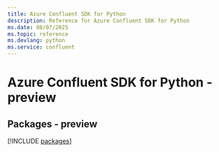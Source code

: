 ```yaml
---
title: Azure Confluent SDK for Python
description: Reference for Azure Confluent SDK for Python
ms.date: 08/07/2025
ms.topic: reference
ms.devlang: python
ms.service: confluent
---
```

# Azure Confluent SDK for Python - preview
## Packages - preview
[!INCLUDE [packages](confluent-index.md)]